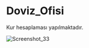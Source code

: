 # Doviz_Ofisi

Kur hesaplaması yapılmaktadır.

![Screenshot_33](https://user-images.githubusercontent.com/32926347/64924208-a4e06800-d7ea-11e9-8d8a-0a6db26845b0.png)

